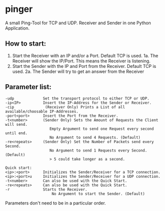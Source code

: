 # pinger

A small Ping-Tool for TCP and UDP.
Receiver and Sender in one Python Application.

## How to start:
1. Start the Receiver with an IP and/or a Port. Default TCP is used.
  1a. The Receiver will show the IP/Port. This means the Receiver is listening.
2. Start the Sender with the IP and Port from the Receiver. Default TCP is used.
  2a. The Sender will try to get an answer from the Receiver


## Parameter list:
  ```-r               Initializes the the Receiver.
  -udp             Set the transport protocol to either TCP or UDP.
  -ip<IP>          Insert the IP-Address for the Sender or Receiver.
  -cip              (Receiver Only) Prints a List of all available/choosable IP-Addresses.
  -port<port>      Insert the Port from the Receiver.
  -t<number>       (Sender Only) Sets the Amount of Requests the Client will send.
                      Empty Argument to send one Request every second until end.
                      No Argument to send 4 Requests. (Default)
  -re<repeats>     (Sender Only) Set the Number of Packets send every Second.
                      No Argument to send 1 Requests every Second. (Default)
                      > 5 could take longer as a second.

Quick start:
  <ip>:<port>      Initializes the Sender/Receiver for a TCP connection.
  <ip>:<port>u     Initializes the Sender/Receiver for a UDP connection.
  -t<number>       Can also be used with the Quick Start.
  -re<repeats>     Can also be used with the Quick Start.
  -r               Starts the Receiver.
                       No Argument to start the Sender. (Default)
```
Parameters don't need to be in a particular order.
